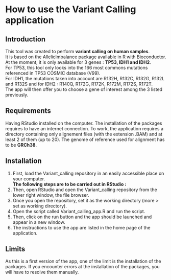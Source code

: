# How to use the Variant Calling application

## Introduction  

This tool was created to perform **variant calling on human samples**.  
It is based on the AllelicImbalance package available in R with Bioconductor.  
At the moment, it is only available for 3 genes : **TP53, IDH1 and IDH2**.  
For TP53, this tool only looks into the 166 most commons mutations referenced in TP53 COSMIC database (V99).  
For IDH1, the mutations taken into account are R132H, R132C, R132G, R132L and R132S and for IDH2 : R140Q, R172G, R172K, R172M, R172S, R172T.  
The app will then offer you to choose a gene of interest among the 3 listed previously.

## Requirements

Having RStudio installed on the computer.
The installation of the packages requires to have an internet connection.
To work, the application requires a directory containing only alignement files (with the extension .BAM) and at least 2 of them (up to 20).
The genome of reference used for alignment has to be **GRCh38**. 

## Installation  

1. First, load the Variant_calling repository in an easily accessible place on your computer.  
**The following steps are to be carried out in RStudio :** 
2. Then, open RStudio and open the Variant_calling repository from the lower right window, the file browser.  
3. Once you open the repository, set it as the working directory (more > set as working directory).  
4. Open the script called Variant_calling_app.R and run the script. 
5. Then, click on the run button and the app should be launched and appear in a new window.  
6. The instructions to use the app are listed in the home page of the application.  

## Limits 

As this is a first version of the app, one of the limit is the installation of the packages.
If you encounter errors at the installation of the packages, you will have to resolve them manually.
